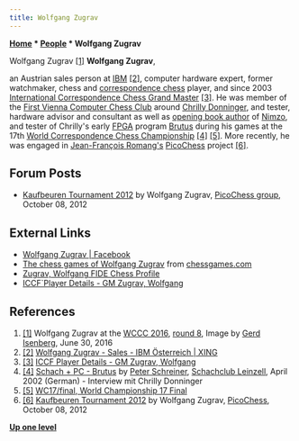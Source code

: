 ```yaml
---
title: Wolfgang Zugrav
---
```

**[Home](Home "Home") \* [People](People "People") \* Wolfgang Zugrav**



[](File:WolfgangZugrav.jpg) Wolfgang Zugrav <a id="cite-note-1" href="#cite-ref-1">[1]</a>
**Wolfgang Zugrav**,  

an Austrian sales person at [IBM](index.php?title=IBM&action=edit&redlink=1 "IBM (page does not exist)") <a id="cite-note-2" href="#cite-ref-2">[2]</a>, 
computer hardware expert, former watchmaker, chess and [correspondence chess](https://en.wikipedia.org/wiki/Correspondence_chess) player, 
and since 2003 [International Correspondence Chess Grand Master](https://en.wikipedia.org/wiki/International_Correspondence_Chess_Grandmaster#Austria) <a id="cite-note-3" href="#cite-ref-3">[3]</a>. 
He was member of the [First Vienna Computer Chess Club](index.php?title=First_Vienna_Computer_Chess_Club&action=edit&redlink=1 "First Vienna Computer Chess Club (page does not exist)") around [Chrilly Donninger](Chrilly_Donninger "Chrilly Donninger"), and tester, hardware advisor and consultant as well as [opening book author](Category:Opening_Book_Author "Category:Opening Book Author") of [Nimzo](Nimzo "Nimzo"), and tester of Chrilly's early [FPGA](FPGA "FPGA") program [Brutus](Brutus "Brutus") during his games at the 17th [World Correspondence Chess Championship](https://en.wikipedia.org/wiki/World_Correspondence_Chess_Championship) <a id="cite-note-4" href="#cite-ref-4">[4]</a> <a id="cite-note-5" href="#cite-ref-5">[5]</a>. 
More recently, he was engaged in [Jean-François Romang's](Jean-Francois_Romang "Jean-Francois Romang") [PicoChess](PicoChess "PicoChess") project <a id="cite-note-6" href="#cite-ref-6">[6]</a>.



## Forum Posts


* [Kaufbeuren Tournament 2012](https://groups.google.com/d/msg/picochess/BZWx8QvSzYI/QhcSa0aMVgYJ) by Wolfgang Zugrav, [PicoChess group](PicoChess "PicoChess"), October 08, 2012


## External Links


* [Wolfgang Zugrav | Facebook](https://www.facebook.com/zugrav)
* [The chess games of Wolfgang Zugrav](http://www.chessgames.com/player/wolfgang_zugrav) from [chessgames.com](http://www.chessgames.com/index.html)
* [Zugrav, Wolfgang FIDE Chess Profile](http://ratings.fide.com/card.phtml?event=1627953)
* [ICCF`Player Details - GM Zugrav, Wolfgang](https://www.iccf.com/player?id=10211)


## References


1. <a id="cite-ref-1" href="#cite-note-1">[1]</a> Wolfgang Zugrav at the [WCCC 2016](WCCC_2016 "WCCC 2016"), [round 8](WCCC_2016#R8 "WCCC 2016"), Image by [Gerd Isenberg](Gerd_Isenberg "Gerd Isenberg"), June 30, 2016
2. <a id="cite-ref-2" href="#cite-note-2">[2]</a> [Wolfgang Zugrav - Sales - IBM Österreich | XING](https://www.xing.com/profile/Wolfgang_Zugrav)
3. <a id="cite-ref-3" href="#cite-note-3">[3]</a> [ICCF Player Details - GM Zugrav, Wolfgang](https://www.iccf.com/player?id=10211)
4. <a id="cite-ref-4" href="#cite-note-4">[4]</a> [Schach + PC - Brutus](http://scleinzell.schachvereine.de/p_themen/brutus.shtml) by [Peter Schreiner](Peter_Schreiner "Peter Schreiner"), [Schachclub Leinzell](http://scleinzell.schachvereine.de/home/news.shtml), April 2002 (German) - Interview mit Chrilly Donninger
5. <a id="cite-ref-5" href="#cite-note-5">[5]</a> [WC17/final, World Championship 17 Final](https://www.iccf.com/event?id=5329)
6. <a id="cite-ref-6" href="#cite-note-6">[6]</a> [Kaufbeuren Tournament 2012](https://groups.google.com/d/msg/picochess/BZWx8QvSzYI/QhcSa0aMVgYJ) by Wolfgang Zugrav, [PicoChess](PicoChess "PicoChess"), October 08, 2012

**[Up one level](People "People")**







 
